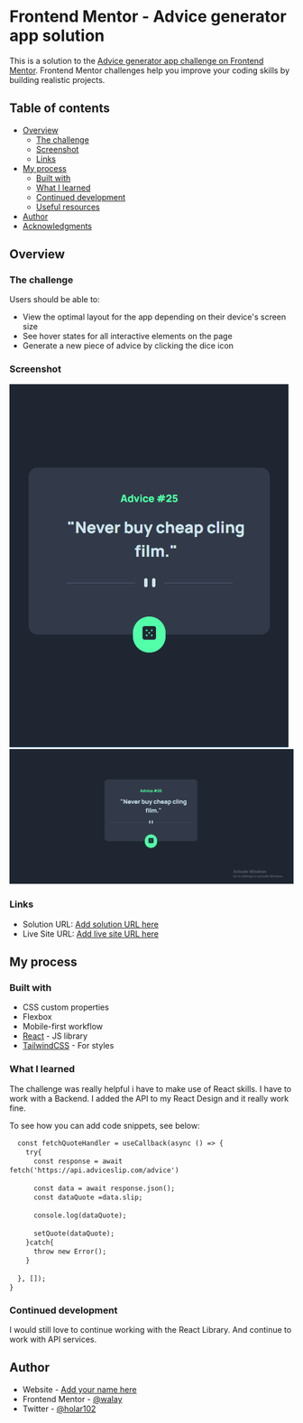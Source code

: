 # Frontend Mentor - Advice generator app solution

This is a solution to the [Advice generator app challenge on Frontend Mentor](https://www.frontendmentor.io/challenges/advice-generator-app-QdUG-13db). Frontend Mentor challenges help you improve your coding skills by building realistic projects.

## Table of contents

- [Overview](#overview)
  - [The challenge](#the-challenge)
  - [Screenshot](#screenshot)
  - [Links](#links)
- [My process](#my-process)
  - [Built with](#built-with)
  - [What I learned](#what-i-learned)
  - [Continued development](#continued-development)
  - [Useful resources](#useful-resources)
- [Author](#author)
- [Acknowledgments](#acknowledgments)



## Overview

### The challenge

Users should be able to:

- View the optimal layout for the app depending on their device's screen size
- See hover states for all interactive elements on the page
- Generate a new piece of advice by clicking the dice icon

### Screenshot

![mobile](./mobile.png)
![Desktop](./desktop.png)



### Links

- Solution URL: [Add solution URL here](https://your-solution-url.com)
- Live Site URL: [Add live site URL here](https://your-live-site-url.com)

## My process

### Built with


- CSS custom properties
- Flexbox
- Mobile-first workflow
- [React](https://reactjs.org/) - JS library
- [TailwindCSS](https://tailwindcss.com/) - For styles



### What I learned

The challenge was really helpful i have to make use of React skills. I have to work with a 
Backend. I added the API to my React Design and it really work fine.



To see how you can add code snippets, see below:



```react
  const fetchQuoteHandler = useCallback(async () => {
    try{
      const response = await fetch('https://api.adviceslip.com/advice')
     
      const data = await response.json();
      const dataQuote =data.slip;
      
      console.log(dataQuote);

      setQuote(dataQuote);
    }catch{
      throw new Error();
    }

  }, []);
}
```



### Continued development

I would still love to continue working with the React Library. And continue to work with 
API services.



## Author

- Website - [Add your name here](https://www.your-site.com)
- Frontend Mentor - [@walay](https://www.frontendmentor.io/profile/walay)
- Twitter - [@holar102](https://www.twitter.com/holar102)




